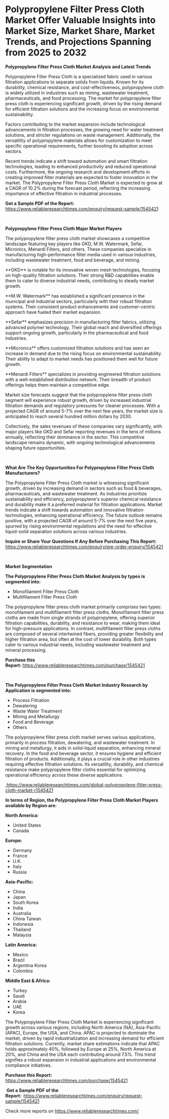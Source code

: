 <p><h1>Polypropylene Filter Press Cloth Market Offer Valuable Insights into Market Size, Market Share, Market Trends, and Projections Spanning from 2025 to 2032</h1></p><p><strong>Polypropylene Filter Press Cloth Market Analysis and Latest Trends</strong></p>
<p><p>Polypropylene Filter Press Cloth is a specialized fabric used in various filtration applications to separate solids from liquids. Known for its durability, chemical resistance, and cost-effectiveness, polypropylene cloth is widely utilized in industries such as mining, wastewater treatment, pharmaceuticals, and food processing. The market for polypropylene filter press cloth is experiencing significant growth, driven by the rising demand for efficient filtration solutions and the increasing focus on environmental sustainability.</p><p>Factors contributing to the market expansion include technological advancements in filtration processes, the growing need for water treatment solutions, and stricter regulations on waste management. Additionally, the versatility of polypropylene materials allows for customization to meet specific operational requirements, further boosting its adoption across sectors. </p><p>Recent trends indicate a shift toward automation and smart filtration technologies, leading to enhanced productivity and reduced operational costs. Furthermore, the ongoing research and development efforts in creating improved filter materials are expected to foster innovation in the market. The Polypropylene Filter Press Cloth Market is expected to grow at a CAGR of 10.2% during the forecast period, reflecting the increasing importance of effective filtration in industrial processes.</p></p>
<p><strong>Get a Sample PDF of the Report:&nbsp;</strong> <a href="https://www.reliableresearchtimes.com/enquiry/request-sample/1545421?utm_campaign=2989&utm_medium=2&utm_source=Github&utm_content=ia&utm_term=02042025&utm_id=polypropylene-filter-press-cloth">https://www.reliableresearchtimes.com/enquiry/request-sample/1545421</a></p>
<p>&nbsp;</p>
<p><strong>Polypropylene Filter Press Cloth Major Market Players</strong></p>
<p><p>The polypropylene filter press cloth market showcases a competitive landscape featuring key players like GKD, M.W. Watermark, Sefar, Micronics, Menardi Filters, and others. These companies specialize in manufacturing high-performance filter media used in various industries, including wastewater treatment, food and beverage, and mining.</p><p>**GKD** is notable for its innovative woven mesh technologies, focusing on high-quality filtration solutions. Their strong R&D capabilities enable them to cater to diverse industrial needs, contributing to steady market growth. </p><p>**M.W. Watermark** has established a significant presence in the municipal and industrial sectors, particularly with their robust filtration systems. Their consistent product enhancements and customer-centric approach have fueled their market expansion.</p><p>**Sefar** emphasizes precision in manufacturing filter fabrics, utilizing advanced polymer technology. Their global reach and diversified offerings support ongoing growth, particularly in the pharmaceutical and food industries.</p><p>**Micronics** offers customized filtration solutions and has seen an increase in demand due to the rising focus on environmental sustainability. Their ability to adapt to market needs has positioned them well for future growth.</p><p>**Menardi Filters** specializes in providing engineered filtration solutions with a well-established distribution network. Their breadth of product offerings helps them maintain a competitive edge.</p><p>Market size forecasts suggest that the polypropylene filter press cloth segment will experience robust growth, driven by increased industrial filtration demands and regulatory pressures for cleaner processes. With a projected CAGR of around 5-7% over the next few years, the market size is anticipated to reach several hundred million dollars by 2030.</p><p>Collectively, the sales revenues of these companies vary significantly, with major players like GKD and Sefar reporting revenues in the tens of millions annually, reflecting their dominance in the sector. This competitive landscape remains dynamic, with ongoing technological advancements shaping future opportunities.</p></p>
<p>&nbsp;</p>
<p><strong>What Are The Key Opportunities For Polypropylene Filter Press Cloth Manufacturers?</strong></p>
<p><p>The Polypropylene Filter Press Cloth market is witnessing significant growth, driven by increasing demand in sectors such as food & beverages, pharmaceuticals, and wastewater treatment. As industries prioritize sustainability and efficiency, polypropylene's superior chemical resistance and durability make it a preferred material for filtration applications. Market trends indicate a shift towards automation and innovative filtration technologies, enhancing operational efficiency. The future outlook remains positive, with a projected CAGR of around 5-7% over the next five years, spurred by rising environmental regulations and the need for effective liquid-solid separation solutions across various industries.</p></p>
<p><strong>Inquire or Share Your Questions If Any Before Purchasing This Report:</strong> <a href="https://www.reliableresearchtimes.com/enquiry/pre-order-enquiry/1545421?utm_campaign=2989&utm_medium=2&utm_source=Github&utm_content=ia&utm_term=02042025&utm_id=polypropylene-filter-press-cloth">https://www.reliableresearchtimes.com/enquiry/pre-order-enquiry/1545421</a></p>
<p>&nbsp;</p>
<p><strong>Market Segmentation</strong></p>
<p><strong>The Polypropylene Filter Press Cloth Market Analysis by types is segmented into:</strong></p>
<p><ul><li>Monofilament Filter Press Cloth</li><li>Multifilament Filter Press Cloth</li></ul></p>
<p><p>The polypropylene filter press cloth market primarily comprises two types: monofilament and multifilament filter press cloths. Monofilament filter press cloths are made from single strands of polypropylene, offering superior filtration capabilities, durability, and resistance to wear, making them ideal for high-pressure applications. In contrast, multifilament filter press cloths are composed of several intertwined fibers, providing greater flexibility and higher filtration area, but often at the cost of lower durability. Both types cater to various industrial needs, including wastewater treatment and mineral processing.</p></p>
<p><strong>Purchase this Report:&nbsp;</strong><a href="https://www.reliableresearchtimes.com/purchase/1545421?utm_campaign=2989&utm_medium=2&utm_source=Github&utm_content=ia&utm_term=02042025&utm_id=polypropylene-filter-press-cloth">https://www.reliableresearchtimes.com/purchase/1545421</a></p>
<p>&nbsp;</p>
<p><strong>The Polypropylene Filter Press Cloth Market Industry Research by Application is segmented into:</strong></p>
<p><ul><li>Process Filtration</li><li>Dewatering</li><li>Waste Water Treatment</li><li>Mining and Metallurgy</li><li>Food and Beverage</li><li>Others</li></ul></p>
<p><p>The polypropylene filter press cloth market serves various applications, primarily in process filtration, dewatering, and wastewater treatment. In mining and metallurgy, it aids in solid-liquid separation, enhancing mineral recovery. In the food and beverage sector, it ensures hygiene and efficient filtration of products. Additionally, it plays a crucial role in other industries requiring effective filtration solutions. Its versatility, durability, and chemical resistance make polypropylene filter cloths essential for optimizing operational efficiency across these diverse applications.</p></p>
<p><a href="https://www.reliableresearchtimes.com/global-polypropylene-filter-press-cloth-market-r1545421?utm_campaign=2989&utm_medium=2&utm_source=Github&utm_content=ia&utm_term=02042025&utm_id=polypropylene-filter-press-cloth">&nbsp;https://www.reliableresearchtimes.com/global-polypropylene-filter-press-cloth-market-r1545421</a></p>
<p><strong>In terms of Region, the Polypropylene Filter Press Cloth Market Players available by Region are:</strong></p>
<p>
    <p> <strong> North America: </strong>
        <ul>
            <li>United States</li>
            <li>Canada</li>
        </ul>
        </p> 
    <p> <strong> Europe: </strong>
        <ul>
            <li>Germany</li>
            <li>France</li>
            <li>U.K.</li>
            <li>Italy</li>
            <li>Russia</li>
        </ul>
        </p> 
    <p> <strong> Asia-Pacific: </strong>
        <ul>
            <li>China</li>
            <li>Japan</li>
            <li>South Korea</li>
            <li>India</li>
            <li>Australia</li>
            <li>China Taiwan</li>
            <li>Indonesia</li>
            <li>Thailand</li>
            <li>Malaysia</li>
        </ul>
        </p> 
    <p> <strong> Latin America: </strong>
        <ul>
            <li>Mexico</li>
            <li>Brazil</li>
            <li>Argentina Korea</li>
            <li>Colombia</li>
        </ul>
        </p> 
    <p> <strong> Middle East & Africa: </strong>
        <ul>
            <li>Turkey</li>
            <li>Saudi</li>
            <li>Arabia</li>
            <li>UAE</li>
            <li>Korea</li>
        </ul>
    </p>
    </p>
<p><p>The Polypropylene Filter Press Cloth Market is experiencing significant growth across various regions, including North America (NA), Asia-Pacific (APAC), Europe, the USA, and China. APAC is projected to dominate the market, driven by rapid industrialization and increasing demand for efficient filtration solutions. Currently, market share estimations indicate that APAC holds approximately 40%, followed by Europe at 25%, North America at 20%, and China and the USA each contributing around 7.5%. This trend signifies a robust expansion in industrial applications and environmental compliance initiatives.</p></p>
<p><strong>Purchase this Report: </strong><a href="https://www.reliableresearchtimes.com/purchase/1545421?utm_campaign=2989&utm_medium=2&utm_source=Github&utm_content=ia&utm_term=02042025&utm_id=polypropylene-filter-press-cloth">https://www.reliableresearchtimes.com/purchase/1545421</a></p>
<p>&nbsp;<strong>Get a Sample PDF of the Report:&nbsp;&nbsp;</strong><a href="https://www.reliableresearchtimes.com/enquiry/request-sample/1545421?utm_campaign=2989&utm_medium=2&utm_source=Github&utm_content=ia&utm_term=02042025&utm_id=polypropylene-filter-press-cloth">https://www.reliableresearchtimes.com/enquiry/request-sample/1545421</a></p>
<p><strong></strong></p>
<p>Check more reports on <a href="https://www.reliableresearchtimes.com/?utm_campaign=2989&utm_medium=2&utm_source=Github&utm_content=ia&utm_term=02042025&utm_id=polypropylene-filter-press-cloth">https://www.reliableresearchtimes.com/</a></p>